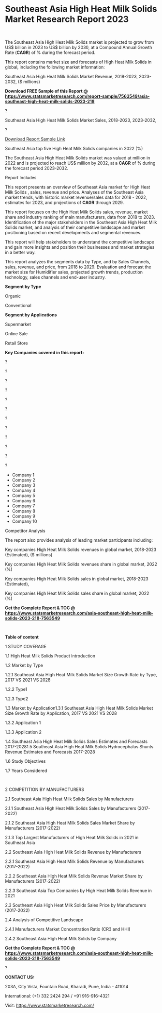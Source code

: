 <h1>Southeast Asia High Heat Milk Solids Market Research Report 2023</h1><br/><p>The Southeast Asia High Heat Milk Solids market is projected to grow from US$ billion in 2023 to US$ billion by 2030, at a Compound Annual Growth Rate (<strong>CAGR</strong>) of % during the forecast period.</p>
 
 
 
 <p>This report contains market size and forecasts of High Heat Milk Solids in global, including the following market information:</p>
 
 
 
 <p>Southeast Asia High Heat Milk Solids Market Revenue, 2018-2023, 2023-2032, ($ millions)</p>
 
 
 
 <div><b>Download FREE Sample of this Report @ <a href="https://www.statsmarketresearch.com/download-free-sample/7563549/asia-southeast-high-heat-milk-solids-2023-218">https://www.statsmarketresearch.com/report-sample/7563549/asia-southeast-high-heat-milk-solids-2023-218</a></b></div>
 
 
 
 <p>? </p>
 
 
 
 <p>Southeast Asia High Heat Milk Solids Market Sales, 2018-2023, 2023-2032,</p>
 
 
 
 <p>? </p>
 
 
 
 <p><a href="https://www.statsmarketresearch.com/download-free-sample/7563549/asia-southeast-high-heat-milk-solids-2023-218">Download Report Sample Link</a></p>
 
 
 
 <p>Southeast Asia top five High Heat Milk Solids companies in 2022 (%)</p>
 
 
 
 <p>The Southeast Asia High Heat Milk Solids market was valued at million in 2022 and is projected to reach US$ million by 2032, at a <strong>CAGR</strong> of % during the forecast period 2023-2032.</p>
 
 
 
 <p>Report Includes</p>
 
 
 
 <p>This report presents an overview of Southeast Asia market for High Heat Milk Solids , sales, revenue and price. Analyses of the Southeast Asia market trends, with historic market revenue/sales data for 2018 - 2022, estimates for 2023, and projections of <strong>CAGR</strong> through 2029.</p>
 
 
 
 <p>This report focuses on the High Heat Milk Solids sales, revenue, market share and industry ranking of main manufacturers, data from 2018 to 2023. Identification of the major stakeholders in the Southeast Asia High Heat Milk Solids market, and analysis of their competitive landscape and market positioning based on recent developments and segmental revenues.</p>
 
 
 
 <p>This report will help stakeholders to understand the competitive landscape and gain more insights and position their businesses and market strategies in a better way.</p>
 
 
 
 <p>This report analyzes the segments data by Type, and by Sales Channels, sales, revenue, and price, from 2018 to 2029. Evaluation and forecast the market size for Humidifier sales, projected growth trends, production technology, sales channels and end-user industry.</p>
 
 
 
 <p><strong>Segment by Type</strong></p>
 
 
 
 <p>Organic</p>
 
 
 
 <p>Conventional</p>
 
 
 
 <p><strong>Segment <strong><strong>by Applications</strong></strong></strong></p>
 
 
 
 <p>Supermarket</p>
 
 
 
 <p>Online Sale</p>
 
 
 
 <p>Retail Store</p>
 
 
 
 <p><strong>Key Companies covered in this report:</strong></p>
 
 
 
 <p>? </p>
 
 
 
 <p>? </p>
 
 
 
 <p>? </p>
 
 
 
 <p>? </p>
 
 
 
 <p>? </p>
 
 
 
 <p>? </p>
 
 
 
 <p>? </p>
 
 
 
 <p>? </p>
 
 
 
 <p>? </p>
 
 
 
 <p>? </p>
 
 
 
 <p>? </p>
 
 
 
 <p>? </p>
 
 
 
 <ul>
 
 <li>Company 1</li>
 
 <li>Company 2</li>
 
 <li>Company 3</li>
 
 <li>Company 4</li>
 
 <li>Company 5</li>
 
 <li>Company 6</li>
 
 <li>Company 7</li>
 
 <li>Company 8</li>
 
 <li>Company 9</li>
 
 <li>Company 10</li>
 
 </ul>
 
 
 
 <p>Competitor Analysis</p>
 
 
 
 <p>The report also provides analysis of leading market participants including:</p>
 
 
 
 <p>Key companies High Heat Milk Solids revenues in global market, 2018-2023 (Estimated), ($ millions)</p>
 
 
 
 <p>Key companies High Heat Milk Solids revenues share in global market, 2022 (%)</p>
 
 
 
 <p>Key companies High Heat Milk Solids sales in global market, 2018-2023 (Estimated),</p>
 
 
 
 <p>Key companies High Heat Milk Solids sales share in global market, 2022 (%)</p>
 
 
 
 <div><b>Get the Complete Report & TOC @ <a href="https://www.statsmarketresearch.com/asia-southeast-high-heat-milk-solids-2023-218-7563549">https://www.statsmarketresearch.com/asia-southeast-high-heat-milk-solids-2023-218-7563549</a></b></div>
 
 
 
 <p><br />
 
 <b>Table of content</b></p>
 
 
 
 <p>1 STUDY COVERAGE<br />
 
 1.1 High Heat Milk Solids Product Introduction<br />
 
 1.2 Market by Type<br />
 
 1.2.1 Southeast Asia High Heat Milk Solids Market Size Growth Rate by Type, 2017 VS 2021 VS 2028<br />
 
 1.2.2 Type1<br />
 
 1.2.3 Type2<br />
 
 1.3 Market by Application1.3.1 Southeast Asia High Heat Milk Solids Market Size Growth Rate by Application, 2017 VS 2021 VS 2028<br />
 
 1.3.2 Application 1<br />
 
 1.3.3 Application 2<br />
 
 1.4 Southeast Asia High Heat Milk Solids Sales Estimates and Forecasts 2017-20281.5 Southeast Asia High Heat Milk Solids Hydrocephalus Shunts Revenue Estimates and Forecasts 2017-2028<br />
 
 1.6 Study Objectives<br />
 
 1.7 Years Considered<br />
 
 <br />
 
 2 COMPETITION BY MANUFACTURERS<br />
 
 2.1 Southeast Asia High Heat Milk Solids Sales by Manufacturers<br />
 
 2.1.1 Southeast Asia High Heat Milk Solids Sales by Manufacturers (2017-2022)<br />
 
 2.1.2 Southeast Asia High Heat Milk Solids Sales Market Share by Manufacturers (2017-2022)<br />
 
 2.1.3 Top Largest Manufacturers of High Heat Milk Solids in 2021 in Southeast Asia<br />
 
 2.2 Southeast Asia High Heat Milk Solids Revenue by Manufacturers<br />
 
 2.2.1 Southeast Asia High Heat Milk Solids Revenue by Manufacturers (2017-2022)<br />
 
 2.2.2 Southeast Asia High Heat Milk Solids Revenue Market Share by Manufacturers (2017-2022)<br />
 
 2.2.3 Southeast Asia Top Companies by High Heat Milk Solids Revenue in 2021<br />
 
 2.3 Southeast Asia High Heat Milk Solids Sales Price by Manufacturers (2017-2022)<br />
 
 2.4 Analysis of Competitive Landscape<br />
 
 2.4.1 Manufacturers Market Concentration Ratio (CR3 and HHI)<br />
 
 2.4.2 Southeast Asia High Heat Milk Solids by Company</p>
 
 
 
 <div><b>Get the Complete Report & TOC @ <a href="https://www.statsmarketresearch.com/asia-southeast-high-heat-milk-solids-2023-218-7563549">https://www.statsmarketresearch.com/asia-southeast-high-heat-milk-solids-2023-218-7563549</a></b></div>
 
 
 
 <p>? </p>
 
 
 
 <p><b>CONTACT US:</b><br />
 
 203A, City Vista, Fountain Road, Kharadi, Pune, India - 411014<br />
 
 International: (+1) 332 2424 294 / +91 916-916-4321<br />
 
 Visit: <a href="https://www.statsmarketresearch.com/">https://www.statsmarketresearch.com/</a></p>